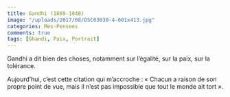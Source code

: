 ```yaml
---
title: Gandhi (1869-1948)
image: "/uploads/2017/08/DSC03030-4-601x413.jpg"
categories: Mes-Pensees
comments: true
tags: [Ghandi, Paix, Portrait]
---
```

Gandhi a dit bien des choses, notamment sur l’égalité, sur la paix, sur la tolérance.

Aujourd’hui, c’est cette citation qui m’accroche :
« Chacun a raison de son propre point de vue, mais il n’est pas impossible que tout le monde ait tort ».